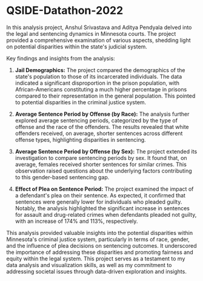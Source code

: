 # QSIDE-Datathon-2022

In this analysis project, Anshul Srivastava and Aditya Pendyala delved into the legal and sentencing dynamics in Minnesota courts. The project provided a comprehensive examination of various aspects, shedding light on potential disparities within the state's judicial system.

Key findings and insights from the analysis:
1. **Jail Demographics:** The project compared the demographics of the state's population to those of its incarcerated individuals. The data indicated a significant disproportion in the prison population, with African-Americans constituting a much higher percentage in prisons compared to their representation in the general population. This pointed to potential disparities in the criminal justice system.

2. **Average Sentence Period by Offense (by Race):** The analysis further explored average sentencing periods, categorized by the type of offense and the race of the offenders. The results revealed that white offenders received, on average, shorter sentences across different offense types, highlighting disparities in sentencing.

3. **Average Sentence Period by Offense (by Sex):** The project extended its investigation to compare sentencing periods by sex. It found that, on average, females received shorter sentences for similar crimes. This observation raised questions about the underlying factors contributing to this gender-based sentencing gap.

4. **Effect of Plea on Sentence Period:** The project examined the impact of a defendant's plea on their sentence. As expected, it confirmed that sentences were generally lower for individuals who pleaded guilty. Notably, the analysis highlighted the significant increase in sentences for assault and drug-related crimes when defendants pleaded not guilty, with an increase of 174% and 113%, respectively.

This analysis provided valuable insights into the potential disparities within Minnesota's criminal justice system, particularly in terms of race, gender, and the influence of plea decisions on sentencing outcomes. It underscored the importance of addressing these disparities and promoting fairness and equity within the legal system. This project serves as a testament to my data analysis and visualization skills, as well as my commitment to addressing societal issues through data-driven exploration and insights.
